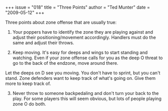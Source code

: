 +++
issue = "018"
title = "Three Points"
author = "Ted Munter"
date = "2009-05-12"
+++

Three points about zone offense that are usually true:

  1. Your poppers have to identify the zone they are playing against and adjust their positioning/movement accordingly. Handlers must do the same and adjust their throws.  

  2. Keep moving. It's easy for deeps and wings to start standing and watching. Even if your zone offense calls for you as the deep O threat to go to the back of the endzone, move around there.  
  
Let the deeps on D see you moving. You don't have to sprint, but you can't
stand. Zone defenders want to keep track of what's going on. Give them more to
keep track of.  
  

  3. Never throw to someone backpedaling and don't turn your back to the play. For some players this will seem obvious, but lots of people playing zone O do both.
